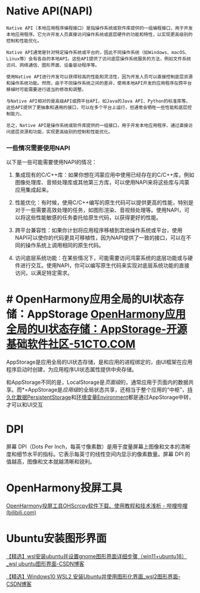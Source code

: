 # Native API(NAPI)
	Native API（本地应用程序编程接口）是指操作系统或软件库提供的一组编程接口，用于开发本地应用程序。它允许开发人员直接访问操作系统或底层硬件的功能和特性，以实现更高级别的控制和性能优化。
	
	Native API通常是针对特定操作系统或平台的，因此不同操作系统（如Windows、macOS、Linux等）会有各自的本地API。这些API提供了访问底层操作系统服务的方法，例如文件系统访问、网络通信、图形界面、设备驱动程序等。
	
	使用Native API进行开发可以获得较高的性能和灵活性，因为开发人员可以直接控制底层资源和操作系统功能。然而，由于不同操作系统之间的差异，使用本地API开发的应用程序在跨平台移植时可能需要进行适当的修改和调整。
	
	与Native API相对的是高级API或跨平台API，如Java的Java API、Python的标准库等。这些API提供了更抽象和通用的接口，可以在多个平台上运行，但通常会牺牲一些性能和底层控制能力。
	
	总之，Native API是操作系统或软件库提供的一组接口，用于开发本地应用程序，通过直接访问底层资源和功能，实现更高级别的控制和性能优化。
### 一些情况需要使用NAPI
以下是一些可能需要使用NAPI的情况：
1. 集成现有的C/C++库：如果你想在鸿蒙应用中使用已经存在的C/C++库，例如图像处理库、音频处理库或其他第三方库，可以使用NAPI来将这些库与鸿蒙应用集成起来。
    
2. 性能优化：有时候，使用C/C++编写的原生代码可以提供更高的性能，特别是对于一些需要高效处理的任务，如图形渲染、音视频处理等。使用NAPI，可以将这些性能敏感的任务委托给原生代码，以获得更好的性能。
    
3. 跨平台兼容性：如果你计划将应用程序移植到其他操作系统或平台，使用NAPI可以使你的代码更具可移植性，因为NAPI提供了一致的接口，可以在不同的操作系统上调用相同的原生代码。
    
4. 访问底层系统功能：在某些情况下，可能需要访问鸿蒙系统的底层功能或与硬件进行交互。使用NAPI，你可以编写原生代码来实现对底层系统功能的直接访问，以满足特定需求。
# # OpenHarmony应用全局的UI状态存储：AppStorage [OpenHarmony应用全局的UI状态存储：AppStorage-开源基础软件社区-51CTO.COM](https://ost.51cto.com/posts/27105)
AppStorage是应用全局的UI状态存储，是和应用的进程绑定的，由UI框架在应用程序启动时创建，为应用程序UI状态属性提供中央存储。

和AppStorage不同的是，LocalStorage是*页面级*的，通常应用于页面内的数据共享。而*=AppStorage是*应用级*的全局状态共享，还相当于整个应用的“中枢”，​[​持久化数据PersistentStorage​](https://gitee.com/openharmony/docs/blob/master/zh-cn/application-dev/quick-start/arkts-persiststorage.md)​和​[​环境变量Environment​](https://gitee.com/openharmony/docs/blob/master/zh-cn/application-dev/quick-start/arkts-environment.md)​都是通过AppStorage中转，才可以和UI交互

# DPI
屏幕 DPI（Dots Per Inch，每英寸像素数）是用于度量屏幕上图像和文本的清晰度和细节水平的指标。它表示每英寸的线性空间内显示的像素数量。屏幕 DPI 的值越高，图像和文本就越清晰和锐利。

# OpenHarmony投屏工具
[OpenHarmony投屏工具OHScrcpy软件下载、使用教程和技术浅析 - 哔哩哔哩 (bilibili.com)](https://www.bilibili.com/read/cv24125018/)
# Ubuntu安装图形界面
[【精选】wsl安装ubuntu并设置gnome图形界面详细步骤（win11+ubuntu18）_wsl ubuntu图形界面-CSDN博客](https://blog.csdn.net/m0_51194302/article/details/127891929)

[【精选】Windows10 WSL2 安装Ubuntu并使用图形化界面_wsl2图形界面-CSDN博客](https://blog.csdn.net/flr_0831/article/details/123970357)

